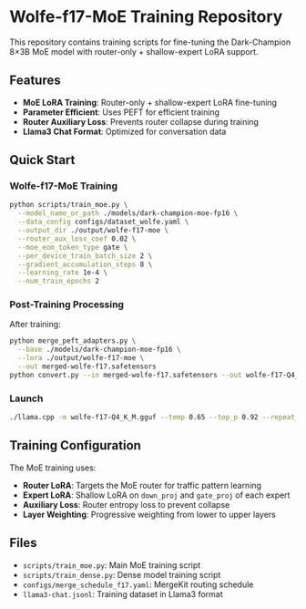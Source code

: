 # Wolfe-f17-MoE Training Repository

This repository contains training scripts for fine-tuning the Dark-Champion 8×3B MoE model with router-only + shallow-expert LoRA support.

## Features

- **MoE LoRA Training**: Router-only + shallow-expert LoRA fine-tuning
- **Parameter Efficient**: Uses PEFT for efficient training
- **Router Auxiliary Loss**: Prevents router collapse during training
- **Llama3 Chat Format**: Optimized for conversation data

## Quick Start

### Wolfe-f17-MoE Training

```bash
python scripts/train_moe.py \
  --model_name_or_path ./models/dark-champion-moe-fp16 \
  --data_config configs/dataset_wolfe.yaml \
  --output_dir ./output/wolfe-f17-moe \
  --router_aux_loss_coef 0.02 \
  --moe_eom_token_type gate \
  --per_device_train_batch_size 2 \
  --gradient_accumulation_steps 8 \
  --learning_rate 1e-4 \
  --num_train_epochs 2
```

### Post-Training Processing

After training:

```bash
python merge_peft_adapters.py \
  --base ./models/dark-champion-moe-fp16 \
  --lora ./output/wolfe-f17-moe \
  --out merged-wolfe-f17.safetensors
python convert.py --in merged-wolfe-f17.safetensors --out wolfe-f17-Q4_K_M.gguf --quantize q4_k_m
```

### Launch

```bash
./llama.cpp -m wolfe-f17-Q4_K_M.gguf --temp 0.65 --top_p 0.92 --repeat_penalty 1.1
```

## Training Configuration

The MoE training uses:
- **Router LoRA**: Targets the MoE router for traffic pattern learning
- **Expert LoRA**: Shallow LoRA on `down_proj` and `gate_proj` of each expert
- **Auxiliary Loss**: Router entropy loss to prevent collapse
- **Layer Weighting**: Progressive weighting from lower to upper layers

## Files

- `scripts/train_moe.py`: Main MoE training script
- `scripts/train_dense.py`: Dense model training script
- `configs/merge_schedule_f17.yaml`: MergeKit routing schedule
- `llama3-chat.jsonl`: Training dataset in Llama3 format